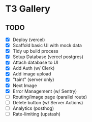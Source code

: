 # T3 Gallery

## TODO

- [x] Deploy (vercel)
- [x] Scaffold basic UI with mock data
- [x] Tidy up build process
- [x] Setup Database (vercel postgres)
- [x] Attach database to UI
- [x] Add Auth (w/ Clerk)
- [x] Add image upload
- [x] "taint" (server only)
- [x] Next Image
- [x] Error Management (w/ Sentry)
- [ ] Routing/image page (parallel route)
- [ ] Delete button (w/ Server Actions)
- [ ] Analytics (posthog)
- [ ] Rate-limiting (upstash)